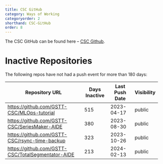 ```yaml
---
title: CSC GitHub
category: Ways of Working
categoryorder: 2
shorthand: CSC-GitHub
order: 8
---
```


The CSC GitHub can be found here – <a href="https://github.com/GSTT-CSC/">CSC Github</a>.

# Inactive Repositories

The following repos have not had a push event for more than 180 days:

| Repository URL | Days Inactive | Last Push Date | Visibility |
| --- | --- | --- | --- |
| https://github.com/GSTT-CSC/MLOps-tutorial | 515 | 2023-04-17 | public |
| https://github.com/GSTT-CSC/SeriesMaker-AIDE | 380 | 2023-08-30 | public |
| https://github.com/GSTT-CSC/rsync-time-backup | 323 | 2023-10-26 | public |
| https://github.com/GSTT-CSC/TotalSegmentator-AIDE | 213 | 2024-02-13 | public |
